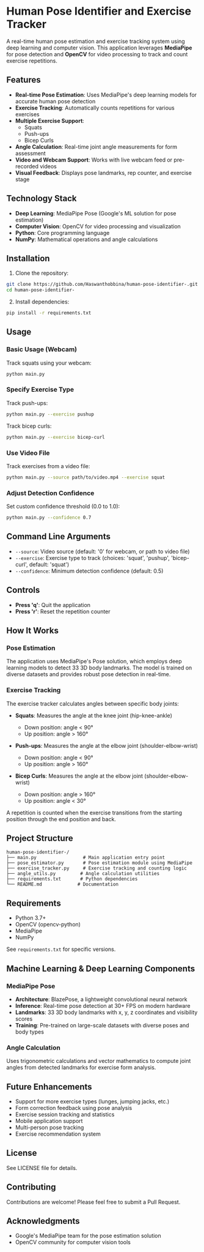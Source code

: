 # Human Pose Identifier and Exercise Tracker

A real-time human pose estimation and exercise tracking system using deep learning and computer vision. This application leverages **MediaPipe** for pose detection and **OpenCV** for video processing to track and count exercise repetitions.

## Features

- **Real-time Pose Estimation**: Uses MediaPipe's deep learning models for accurate human pose detection
- **Exercise Tracking**: Automatically counts repetitions for various exercises
- **Multiple Exercise Support**:
  - Squats
  - Push-ups
  - Bicep Curls
- **Angle Calculation**: Real-time joint angle measurements for form assessment
- **Video and Webcam Support**: Works with live webcam feed or pre-recorded videos
- **Visual Feedback**: Displays pose landmarks, rep counter, and exercise stage

## Technology Stack

- **Deep Learning**: MediaPipe Pose (Google's ML solution for pose estimation)
- **Computer Vision**: OpenCV for video processing and visualization
- **Python**: Core programming language
- **NumPy**: Mathematical operations and angle calculations

## Installation

1. Clone the repository:
```bash
git clone https://github.com/Haswanthobbina/human-pose-identifier-.git
cd human-pose-identifier-
```

2. Install dependencies:
```bash
pip install -r requirements.txt
```

## Usage

### Basic Usage (Webcam)

Track squats using your webcam:
```bash
python main.py
```

### Specify Exercise Type

Track push-ups:
```bash
python main.py --exercise pushup
```

Track bicep curls:
```bash
python main.py --exercise bicep-curl
```

### Use Video File

Track exercises from a video file:
```bash
python main.py --source path/to/video.mp4 --exercise squat
```

### Adjust Detection Confidence

Set custom confidence threshold (0.0 to 1.0):
```bash
python main.py --confidence 0.7
```

## Command Line Arguments

- `--source`: Video source (default: '0' for webcam, or path to video file)
- `--exercise`: Exercise type to track (choices: 'squat', 'pushup', 'bicep-curl', default: 'squat')
- `--confidence`: Minimum detection confidence (default: 0.5)

## Controls

- **Press 'q'**: Quit the application
- **Press 'r'**: Reset the repetition counter

## How It Works

### Pose Estimation
The application uses MediaPipe's Pose solution, which employs deep learning models to detect 33 3D body landmarks. The model is trained on diverse datasets and provides robust pose detection in real-time.

### Exercise Tracking
The exercise tracker calculates angles between specific body joints:

- **Squats**: Measures the angle at the knee joint (hip-knee-ankle)
  - Down position: angle < 90°
  - Up position: angle > 160°

- **Push-ups**: Measures the angle at the elbow joint (shoulder-elbow-wrist)
  - Down position: angle < 90°
  - Up position: angle > 160°

- **Bicep Curls**: Measures the angle at the elbow joint (shoulder-elbow-wrist)
  - Down position: angle > 160°
  - Up position: angle < 30°

A repetition is counted when the exercise transitions from the starting position through the end position and back.

## Project Structure

```
human-pose-identifier-/
├── main.py                 # Main application entry point
├── pose_estimator.py       # Pose estimation module using MediaPipe
├── exercise_tracker.py     # Exercise tracking and counting logic
├── angle_utils.py         # Angle calculation utilities
├── requirements.txt       # Python dependencies
└── README.md             # Documentation
```

## Requirements

- Python 3.7+
- OpenCV (opencv-python)
- MediaPipe
- NumPy

See `requirements.txt` for specific versions.

## Machine Learning & Deep Learning Components

### MediaPipe Pose
- **Architecture**: BlazePose, a lightweight convolutional neural network
- **Inference**: Real-time pose detection at 30+ FPS on modern hardware
- **Landmarks**: 33 3D body landmarks with x, y, z coordinates and visibility scores
- **Training**: Pre-trained on large-scale datasets with diverse poses and body types

### Angle Calculation
Uses trigonometric calculations and vector mathematics to compute joint angles from detected landmarks for exercise form analysis.

## Future Enhancements

- Support for more exercise types (lunges, jumping jacks, etc.)
- Form correction feedback using pose analysis
- Exercise session tracking and statistics
- Mobile application support
- Multi-person pose tracking
- Exercise recommendation system

## License

See LICENSE file for details.

## Contributing

Contributions are welcome! Please feel free to submit a Pull Request.

## Acknowledgments

- Google's MediaPipe team for the pose estimation solution
- OpenCV community for computer vision tools